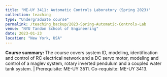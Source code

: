 ```yaml
---
title: "ME-UY 3411: Automatic Controls Laboratory (Spring 2023)"
collection: teaching
type: "Undergraduate course"
permalink: /teaching_backup/2023-Spring-Automatic-Controls-Lab
venue: "NYU Tandon School of Engineering"
date: 2023-01-23
location: "New York, USA"
---
```


<b>Course summary: </b>The course covers system ID, modeling, identification and control of RC electrical network and a DC servo motor, modeling and control of a maglev system, rotary inverted pendulum and a coupled water tank system. | Prerequisite: ME-UY 3511. Co-requisite: ME-UY 3413.

<!-- Heading 1
======

Heading 2
======

Heading 3
====== -->
